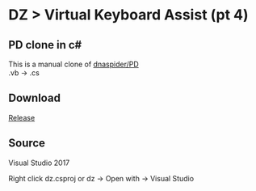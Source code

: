 # DZ > Virtual Keyboard Assist (pt 4)
## PD clone in c# 
This is a manual clone of [dnaspider/PD](https://github.com/dnaspider/PD)
<br>.vb -> .cs

## Download
[Release](https://github.com/dnaspider/DZ/releases "dz.exe")

## Source
Visual Studio 2017

Right click dz.csproj or dz -> Open with -> Visual Studio
